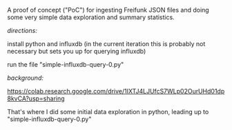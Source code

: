 A proof of concept ("PoC") for ingesting Freifunk JSON files and doing some very simple data exploration and summary statistics.

*directions:*

install python and influxdb (in the current iteration this is probably not necessary but sets you up for querying influxdb)

run the file "simple-influxdb-query-0.py"

*background:*

https://colab.research.google.com/drive/1IXTJ4LJUfcS7WLp02OurUHd01dp8kvCA?usp=sharing

That's where I did some initial data exploration in python, leading up to "simple-influxdb-query-0.py"
